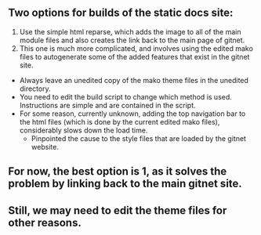 ## Two options for builds of the static docs site:

1. Use the simple html reparse, which adds the image to all of the main module files and also creates the link back to the main page of gitnet.
2. This one is much more complicated, and involves using the edited mako files to autogenerate some of the added features that exist in the gitnet site.
  - Always leave an unedited copy of the mako theme files in the unedited directory.
  - You need to edit the build script to change which method is used. Instructions are simple and are contained in the script.
  - For some reason, currently unknown, adding the top navigation bar to the html files (which is done by the current edited mako files), considerably slows down the load time.
    - Pinpointed the cause to the style files that are loaded by the gitnet website.

## For now, the best option is 1, as it solves the problem by linking back to the main gitnet site.
## Still, we may need to edit the theme files for other reasons.
